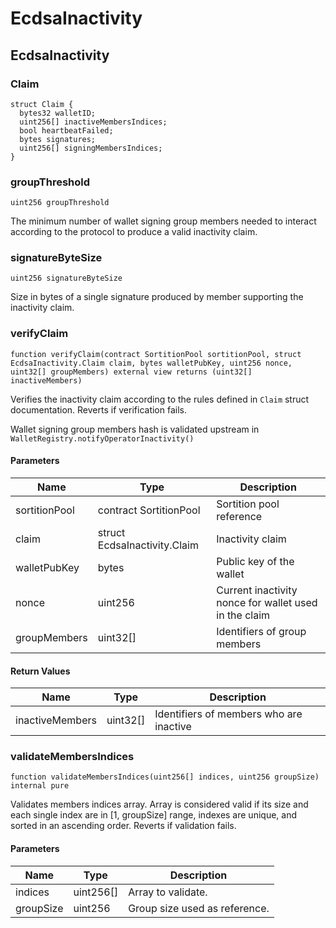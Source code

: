 # EcdsaInactivity

## EcdsaInactivity

### Claim

```solidity
struct Claim {
  bytes32 walletID;
  uint256[] inactiveMembersIndices;
  bool heartbeatFailed;
  bytes signatures;
  uint256[] signingMembersIndices;
}
```

### groupThreshold

```solidity
uint256 groupThreshold
```

The minimum number of wallet signing group members needed to interact according to the protocol to produce a valid inactivity claim.

### signatureByteSize

```solidity
uint256 signatureByteSize
```

Size in bytes of a single signature produced by member supporting the inactivity claim.

### verifyClaim

```solidity
function verifyClaim(contract SortitionPool sortitionPool, struct EcdsaInactivity.Claim claim, bytes walletPubKey, uint256 nonce, uint32[] groupMembers) external view returns (uint32[] inactiveMembers)
```

Verifies the inactivity claim according to the rules defined in `Claim` struct documentation. Reverts if verification fails.

Wallet signing group members hash is validated upstream in `WalletRegistry.notifyOperatorInactivity()`

#### Parameters

| Name          | Type                         | Description                                           |
| ------------- | ---------------------------- | ----------------------------------------------------- |
| sortitionPool | contract SortitionPool       | Sortition pool reference                              |
| claim         | struct EcdsaInactivity.Claim | Inactivity claim                                      |
| walletPubKey  | bytes                        | Public key of the wallet                              |
| nonce         | uint256                      | Current inactivity nonce for wallet used in the claim |
| groupMembers  | uint32\[]                    | Identifiers of group members                          |

#### Return Values

| Name            | Type      | Description                             |
| --------------- | --------- | --------------------------------------- |
| inactiveMembers | uint32\[] | Identifiers of members who are inactive |

### validateMembersIndices

```solidity
function validateMembersIndices(uint256[] indices, uint256 groupSize) internal pure
```

Validates members indices array. Array is considered valid if its size and each single index are in \[1, groupSize] range, indexes are unique, and sorted in an ascending order. Reverts if validation fails.

#### Parameters

| Name      | Type       | Description                   |
| --------- | ---------- | ----------------------------- |
| indices   | uint256\[] | Array to validate.            |
| groupSize | uint256    | Group size used as reference. |

